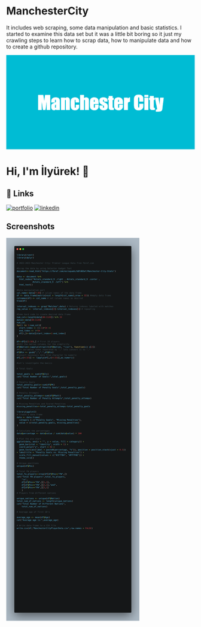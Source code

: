 # ManchesterCity
It includes web scraping, some data manipulation and basic statistics. I started to examine this data set but it was a little bit boring so it just my crawling steps to learn how to scrap data, how to manipulate data and how to create a github repository.

![logo](https://github.com/ilyurek/ManchesterCity/blob/main/Manchester_City.png)

# Hi, I'm İlyürek! 👋

## 🔗 Links
[![portfolio](https://img.shields.io/badge/my_portfolio-000?style=for-the-badge&logo=ko-fi&logoColor=white)](https://medium.com/@ilyurek)
[![linkedin](https://img.shields.io/badge/linkedin-0A66C2?style=for-the-badge&logo=linkedin&logoColor=white)](https://www.linkedin.com/in/ilyurek/)

## Screenshots

![App Screenshot](https://github.com/ilyurek/ManchesterCity/blob/main/code.png)
